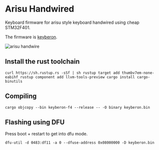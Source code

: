 # Arisu Handwired

Keyboard firmware for arisu style keyboard handwired using cheap STM32F401.

The firmware is [keyberon](https://github.com/TeXitoi/keyberon).

![arisu handwire](https://i.imgur.com/03L5ocp.jpg)

## Install the rust toolchain
`
curl https://sh.rustup.rs -sSf | sh
rustup target add thumbv7em-none-eabihf
rustup component add llvm-tools-preview
cargo install cargo-binutils
`


## Compiling
`
cargo objcopy --bin keyberon-f4 --release -- -O binary keyberon.bin
`


## Flashing using DFU
Press boot + restart to get into dfu mode.

`
dfu-util -d 0483:df11 -a 0 --dfuse-address 0x08000000 -D keyberon.bin
`
